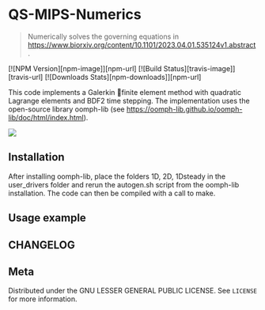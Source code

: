 # QS-MIPS-Numerics
> Numerically solves the governing equations in https://www.biorxiv.org/content/10.1101/2023.04.01.535124v1.abstract. 

[![NPM Version][npm-image]][npm-url]
[![Build Status][travis-image]][travis-url]
[![Downloads Stats][npm-downloads]][npm-url]

This code implements a Galerkin finite element method with quadratic Lagrange elements and BDF2 time stepping. The implementation uses the open-source library oomph-lib (see https://oomph-lib.github.io/oomph-lib/doc/html/index.html). 

![](header.png)

## Installation

After installing oomph-lib, place the folders 1D, 2D, 1Dsteady in the user_drivers folder and rerun the autogen.sh script from the oomph-lib installation. The code can then be compiled with a call to make. 

## Usage example



## CHANGELOG


## Meta

Distributed under the GNU LESSER GENERAL PUBLIC LICENSE. See ``LICENSE`` for more information.
